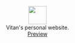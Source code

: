 <p align="center" class="has-mb-6">
<img class="not-gallery-item" height="48" src="https://cdn.jsdelivr.net/gh/ivitan/Picture@master/imageslogo.svg">
<br> Vitan's personal website.
<br>
<a href="https://vitan.me">Preview</a> 
